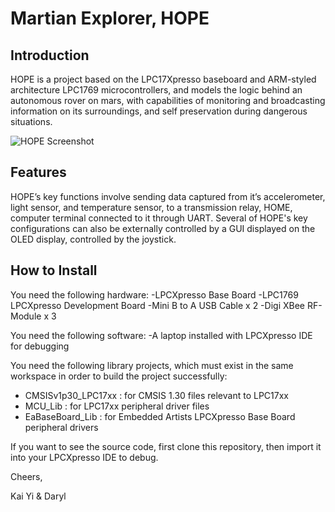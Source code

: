 # Martian Explorer, HOPE
## Introduction
HOPE is a project based on the LPC17Xpresso baseboard and ARM-styled architecture LPC1769 microcontrollers, and models the logic behind an autonomous rover on mars, with capabilities of monitoring and broadcasting information on its surroundings, and self preservation during dangerous situations. 

![HOPE Screenshot](/HOPE_HOMESCREEN.jpeg)

## Features

HOPE’s key functions involve sending data captured from it’s accelerometer, light sensor, and temperature sensor, to a transmission relay, HOME, computer terminal connected to it through UART. Several of HOPE's key configurations can also be externally controlled by a GUI displayed on the OLED display, controlled by the joystick.

## How to Install

You need the following hardware:
-LPCXpresso Base Board
-LPC1769 LPCXpresso Development Board
-Mini B to A USB Cable x 2
-Digi XBee RF-Module x 3

You need the following software:
-A laptop installed with LPCXpresso IDE for debugging

You need the following library projects, which must exist in the same workspace in order to build the project successfully:
- CMSISv1p30_LPC17xx : for CMSIS 1.30 files relevant to LPC17xx
- MCU_Lib        	 : for LPC17xx peripheral driver files
- EaBaseBoard_Lib    : for Embedded Artists LPCXpresso Base Board peripheral drivers


If you want to see the source code, first clone this repository, then import it into your LPCXpresso IDE to debug.

Cheers,

Kai Yi & Daryl